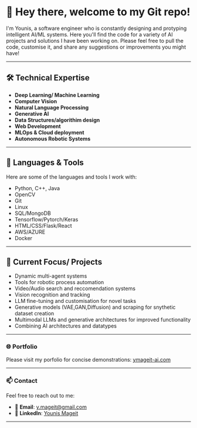 # 👋 Hey there, welcome to my Git repo!

I'm Younis, a software engineer who is constantly designing and protyping intelligent AI/ML systems. Here you'll find the code for a variety of AI projects and solutions I have been working on. Please feel free to pull the code, customise it, and share any suggestions or improvements you might have!

---

## 🛠 Technical Expertise
- **Deep Learning/ Machine Learning**
- **Computer Vision**
- **Natural Language Processing**
- **Generative AI**
- **Data Structures/algorithim design**
- **Web Development**
- **MLOps & Cloud deployment**
- **Autonomous Robotic Systems**
---

## 🔧 Languages & Tools
Here are some of the languages and tools I work with:

- Python, C++, Java
- OpenCV
- Git
- Linux
- SQL/MongoDB
- Tensorflow/Pytorch/Keras
- HTML/CSS/Flask/React
- AWS/AZURE
- Docker

---

## 🚀 Current Focus/ Projects
- Dynamic multi-agent systems
- Tools for robotic process automation
- Video/Audio search and reccomendation systems
- Vision recognition and tracking 
- LLM fine-tuning and customisation for novel tasks
- Generative models (VAE,GAN,Diffusion) and scraping for snythetic dataset creation
- Multimodal LLMs and generative architectures for improved functionality
- Combining AI architectures and datatypes
  
---

### 🌐 Portfolio
Please visit my porfolio for concise demonstrations:
[ymageit-ai.com](https://www.ymageit-ai.com/)

---

### 📫 Contact
Feel free to reach out to me:
- 📧 **Email**: [y.mageit@gmail.com](mailto:y.mageit@gmail.com)  
- 💼 **LinkedIn**: [Younis Mageit](https://www.linkedin.com/in/younis-mageit-1657a113a/)
---
